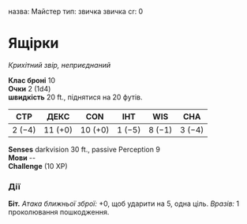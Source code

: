 назва: Майстер тип: звичка звичка cr: 0

# Ящірки
_Крихітний звір, неприєднаний_

**Клас броні** 10    
**Очки** 2 (1d4)    
**швидкість** 20 ft., піднятися на 20 футів.

| СТР    | ДЕКС    | CON     | ІНТ    | WIS    | CHA    |
| ------ | ------- | ------- | ------ | ------ | ------ |
| 2 (−4) | 11 (+0) | 10 (+0) | 1 (−5) | 8 (−1) | 3 (−4) |

**Senses** darkvision 30 ft., passive Perception 9    
**Мови** --    
**Challenge** (10 XP)

### Дії
**Біт.** _Атака ближньої зброї:_ +0, щоб ударити на 5, одна ціль. _Вразів:_ 1 проколювання пошкодження.
